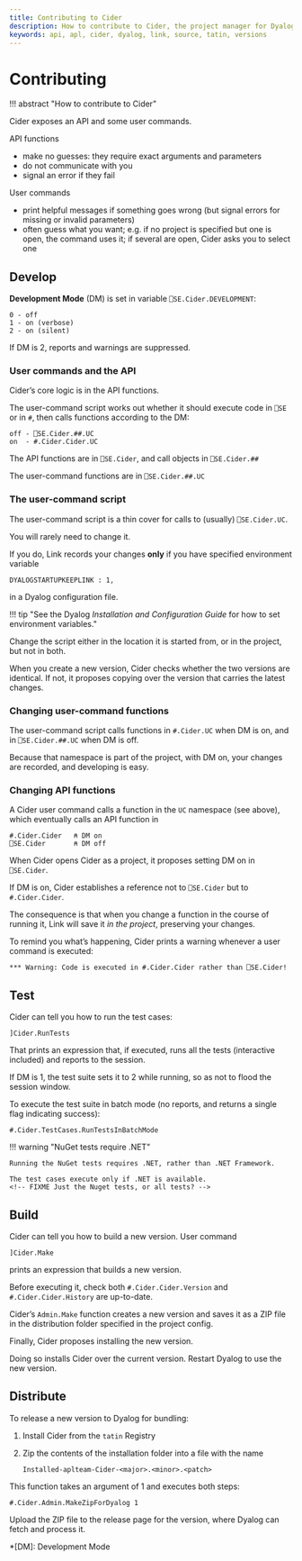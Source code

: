 ```yaml
---
title: Contributing to Cider
description: How to contribute to Cider, the project manager for Dyalog APL software authors
keywords: api, apl, cider, dyalog, link, source, tatin, versions
---
```


# Contributing


!!! abstract "How to contribute to Cider"


Cider exposes an API and some user commands.

API functions

-   make no guesses: they require exact arguments and parameters
-   do not communicate with you
-   signal an error if they fail

User commands

-   print helpful messages if something goes wrong (but signal errors for missing or invalid parameters)
-   often guess what you want; e.g. if no project is specified but one is open, the command uses it; if several are open, Cider asks you to select one


## Develop

__Development Mode__ (DM) is set in variable `⎕SE.Cider.DEVELOPMENT`:

    0 - off
    1 - on (verbose)
    2 - on (silent)


If DM is 2, reports and warnings are suppressed.


### User commands and the API

Cider’s core logic is in the API functions.

The user-command script works out whether it should execute code in `⎕SE` or in `#`,  then calls functions according to the DM:

    off - ⎕SE.Cider.##.UC
    on  - #.Cider.Cider.UC


The API functions are in `⎕SE.Cider`, and call objects in `⎕SE.Cider.##`

The user-command functions are in `⎕SE.Cider.##.UC`


### The user-command script

The user-command script is a thin cover for calls to (usually) `⎕SE.Cider.UC`. 
<!-- FIXME Really? Namespace not previously mentioned. -->
You will rarely need to change it.

If you do, Link records your changes __only__ if you have specified environment variable

    DYALOGSTARTUPKEEPLINK : 1,

in a Dyalog configuration file.

!!! tip "See the Dyalog _Installation and Configuration Guide_ for how to set environment variables."

Change the script either in the location it is started from, or in the project, but not in both. 

When you create a new version, Cider checks whether the two versions are identical.
If not, it proposes copying over the version that carries the latest changes.
<!-- FIXME I don’t understand this. -->


### Changing user-command functions

The user-command script calls functions in `#.Cider.UC` when DM is on, and in `⎕SE.Cider.##.UC` when DM is off.
<!-- FIXME Contradicts reference above to #.Cider.Cider.UC -->

Because that namespace is part of the project, with DM on, your changes are recorded, and developing is easy.
<!-- FIXME Which namespace? -->


### Changing API functions

A Cider user command calls a function in the `UC` namespace (see above), which eventually calls an API function in

    #.Cider.Cider   ⍝ DM on
    ⎕SE.Cider       ⍝ DM off

When Cider opens Cider as a project, it proposes setting DM on in `⎕SE.Cider`.

If DM is on, Cider establishes a reference not to `⎕SE.Cider` but to `#.Cider.Cider`.
<!-- FIXME Establishes a reference? -->

The consequence is that when you change a function in the course of running it, Link will save it _in the project_, preserving your changes.

To remind you what’s happening, Cider prints a warning whenever a user command is executed:

    *** Warning: Code is executed in #.Cider.Cider rather than ⎕SE.Cider!




## Test

Cider can tell you how to run the test cases:

    ]Cider.RunTests

That prints an expression that, if executed, runs all the tests (interactive included) and reports to the session.

If DM is 1, the test suite sets it to 2 while running, so as not to flood the session window.

To execute the test suite in batch mode (no reports, and returns a single flag indicating success):
<!-- FIXME Why a batch mode if the test suite sets DM to 2 while running? -->

    #.Cider.TestCases.RunTestsInBatchMode

!!! warning "NuGet tests require .NET"

    Running the NuGet tests requires .NET, rather than .NET Framework.

    The test cases execute only if .NET is available.
    <!-- FIXME Just the Nuget tests, or all tests? -->


## Build

Cider can tell you how to build a new version. 
User command

    ]Cider.Make

prints an expression that builds a new version. 

Before executing it, check both `#.Cider.Cider.Version` and `#.Cider.Cider.History` are up-to-date.

Cider’s `Admin.Make` function creates a new version and saves it as a ZIP file in the distribution folder specified in the project config.

Finally, Cider proposes installing the new version.

Doing so installs Cider over the current version.
Restart Dyalog to use the new version.

<!-- 
FIXME How can Cider not be installed if it is running?

  , or, if it has not been previously installed, ask the user whether it should be installed into the version-specific or the version-agnostic folder for Dyalog files on your operating system.
 -->


## Distribute

To release a new version to Dyalog for bundling:

1.  Install Cider from the `tatin` Registry
1.  Zip the contents of the installation folder into a file with the name 

        Installed-aplteam-Cider-<major>.<minor>.<patch>

This function takes an argument of 1 and executes both steps:

    #.Cider.Admin.MakeZipForDyalog 1

Upload the ZIP file to the release page for the version, where Dyalog can fetch and process it.



*[DM]: Development Mode